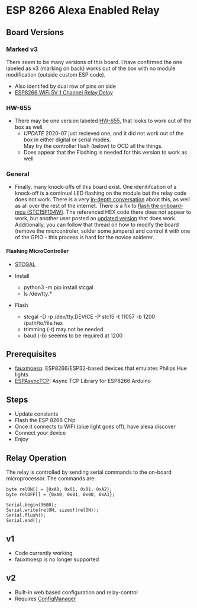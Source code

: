 # ESP 8266 Alexa Enabled Relay

## Board Versions

### Marked v3

There seem to be many versions of this board. I have confirmed the one labeled as v3 (marking on back) works
out of the box with no module modification (outside custom ESP code). 

- Also identifed by dual row of pins on side
- [ESP8266 WiFi 5V 1 Channel Relay Delay](https://amzn.to/3ga0q2c)

### HW-655

- There may be one version labeled [HW-655](https://www.youtube.com/watch?v=D470BrL15wA), that looks to work out 
of the box as well. 
    - *UPDATE* 2020-07 just recieved one, and it did not work out of the box in either digital or serial modes.  
May try the controller flash (below) to OCD all the things. 
    - Does appear that the Flashing is needed for this version to work as well

### General

- Finally, many knock-offs of this board exist. One idenitifcation of a knock-off is a continual LED flashing on the module
but the relay code does not work. There is a very [in-depth conversation](https://www.esp8266.com/viewtopic.php?f=160&t=13164) about this, as well as all over the rest of the internet. There is a fix to [flash the onboard-mcu (STC15F104W)](https://www.esp8266.com/viewtopic.php?f=160&t=13164&start=68#p74262). The referenced HEX code there does not appear to work, but another user posted an [updated version](https://www.esp8266.com/viewtopic.php?f=160&t=13164&start=96#p81907) that does work. Additionally, you can follow that thread on how to modify the board (remove the micrcontroler, solder some jumpers) and control it with one of the GPIO - this process is hard for the novice solderer.

#### Flashing MicroController

- [STCGAL](https://github.com/grigorig/stcgal) 

- Install

    - python3 -m pip install stcgal
    - ls /dev/tty.*

- Flash 

    - stcgal -D -p /dev/tty.DEVICE -P stc15 -t 11057 -b 1200 /path/to/file.hex
    - trimming (-t) may not be needed
    - baud (-b) seeems to be required at 1200


## Prerequisites

- [fauxmoesp](https://bitbucket.org/xoseperez/fauxmoesp/src/master/):  ESP8266/ESP32-based devices that emulates Philips Hue lights
- [ESPAsyncTCP](https://github.com/me-no-dev/ESPAsyncTCP): Async TCP Library for ESP8266 Arduino

## Steps

- Update constants 
- Flash the ESP 8266 Chip
- Once it connects to WIFI (blue light goes off), have alexa discover
- Connect your device
- Enjoy

## Relay Operation 

The relay is controlled by sending serial commands to the on-board microprocessor. The commands are:

```
byte relON[] = {0xA0, 0x01, 0x01, 0xA2}; 
byte relOFF[] = {0xA0, 0x01, 0x00, 0xA1};

Serial.begin(9600);
Serial.write(relON, sizeof(relON));
Serial.flush();
Serial.end();

```

## v1

- Code currently working
- fauxmoesp is no longer supported 

## v2

- Built-in web based configuration and relay-control
- Requires [ConfigManager](https://github.com/nrwiersma/ConfigManager)




